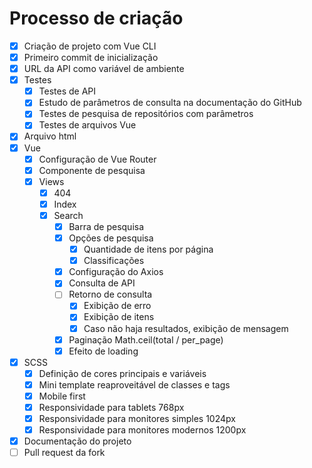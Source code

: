 # Processo de criação

- [x] Criação de projeto com Vue CLI
- [x] Primeiro commit de inicialização
- [x] URL da API como variável de ambiente
- [x] Testes
  - [x] Testes de API
  - [x] Estudo de parâmetros de consulta na documentação do GitHub
  - [x] Testes de pesquisa de repositórios com parâmetros
  - [x] Testes de arquivos Vue
- [x] Arquivo html
- [x] Vue
  - [x] Configuração de Vue Router
  - [x] Componente de pesquisa
  - [x] Views
    - [x] 404
    - [x] Index
    - [x] Search
      - [x] Barra de pesquisa
      - [x] Opções de pesquisa
        - [x] Quantidade de itens por página
        - [x] Classificações
      - [x] Configuração do Axios
      - [x] Consulta de API
      - [ ] Retorno de consulta
        - [x] Exibição de erro
        - [x] Exibição de itens
        - [x] Caso não haja resultados, exibição de mensagem
      - [x] Paginação Math.ceil(total / per_page)
      - [x] Efeito de loading
- [x] SCSS
  - [x] Definição de cores principais e variáveis
  - [x] Mini template reaproveitável de classes e tags
  - [x] Mobile first
  - [x] Responsividade para tablets 768px
  - [x] Responsividade para monitores simples 1024px
  - [x] Responsividade para monitores modernos 1200px
- [x] Documentação do projeto
- [ ] Pull request da fork